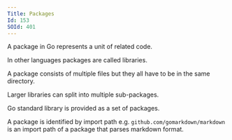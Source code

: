 ```yaml
---
Title: Packages
Id: 153
SOId: 401
---
```

A package in Go represents a unit of related code.

In other languages packages are called libraries.

A package consists of multiple files but they all have to be in the same directory.

Larger libraries can split into multiple sub-packages.

Go standard library is provided as a set of packages.

A package is identified by import path e.g. `github.com/gomarkdown/markdown` is an import path of a package that parses markdown format.
